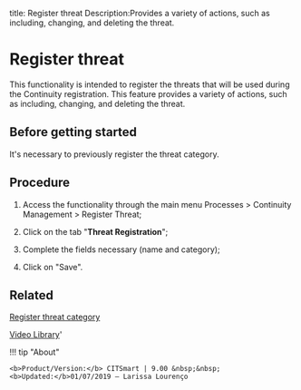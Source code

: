 title: Register threat
Description:Provides a variety of actions, such as including, changing, and deleting the threat. 
# Register threat

This functionality is intended to register the threats that will be used during the Continuity registration.
This feature provides a variety of actions, such as including, changing, and deleting the threat.

Before getting started
--------------------------

It's necessary to previously register the threat category.

Procedure
-------------

1.  Access the functionality through the main menu Processes \> Continuity
    Management \> Register Threat;

2.  Click on the tab "**Threat Registration**";

3.  Complete the fields necessary (name and category);

4.  Click on "Save".

Related
-----------

[Register threat category](/en-us/citsmart-platform-8/processes/continuity/configuration/threat-category.html)

<i class='fa fa-youtube-play  fa-2x' style='color:#97ce17;vertical-align: middle;'> </i> [Video Library](https://www.youtube.com/playlist?list=PLB5qK2uzf2RPwpIsGu97d5LVHeTNzpTMC)'

!!! tip "About"

    <b>Product/Version:</b> CITSmart | 9.00 &nbsp;&nbsp;
    <b>Updated:</b>01/07/2019 – Larissa Lourenço

